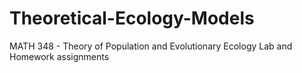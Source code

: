 # Theoretical-Ecology-Models
MATH 348 - Theory of Population and Evolutionary Ecology
Lab and Homework assignments
